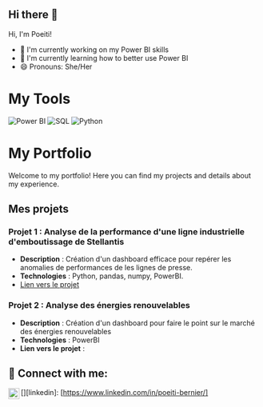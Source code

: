## Hi there 👋

Hi, I'm Poeiti!

- 🔭 I'm currently working on my Power BI skills
- 🌱 I'm currently learning how to better use Power BI
- 😄 Pronouns: She/Her

# My Tools

![Power BI](https://img.shields.io/badge/Business%20Intelligence-Power%20BI-informational?style=flat&logo=powerbi&color=F2C811)
![SQL](https://img.shields.io/badge/Database-SQL-informational?style=flat&logo=sqlite&color=003B57)
![Python](https://img.shields.io/badge/Code-Python-informational?style=flat&logo=python&color=3776AB)

# My Portfolio

Welcome to my portfolio! Here you can find my projects and details about my experience.

<!--
## Download My CV

[![Download My CV](https://img.shields.io/badge/Download%20My%20CV-blue)](https://github.com/Poeiti-Bernier/Poeiti-Bernier/blob/main/CV-Bernier%20Poeiti.pdf)
-->

## Mes projets
### Projet 1 : Analyse de la performance d'une ligne industrielle d'emboutissage de Stellantis  
- **Description** : Création d'un dashboard efficace pour repérer les anomalies de performances de les lignes de presse.
- **Technologies** : Python, pandas, numpy, PowerBI. 
- [Lien vers le projet]([https://github.com/Poeiti-Bernier/Stellantis])

### Projet 2 : Analyse des énergies renouvelables
- **Description** : Création d'un dashboard pour faire le point sur le marché des énergies renouvelables
- **Technologies** : PowerBI
- **Lien vers le projet** : 
  
<h2> 🤳 Connect with me:</h2>

[<img align="left" alt="JoshMadakor | LinkedIn" width="22px" src="https://cdn.jsdelivr.net/npm/simple-icons@v3/icons/linkedin.svg" />][linkedin]: [https://www.linkedin.com/in/poeiti-bernier/]

<!--
**joshmadakor1/joshmadakor1** is a ✨ _special_ ✨ repository because its `README.md` (this file) appears on your GitHub profile.

Here are some ideas to get you started:
-->

<!--Code to use : 
# Header Examples

# H1 Header
## H2 Header
### H3 Header

---

## Text Formatting

**Bold Text**

*Italic Text*

**_Bold and Italic Text_**

~~Strikethrough~~

---

## Lists

### Unordered List
- Item 1
- Item 2
  - Subitem 2.1
  - Subitem 2.2

### Ordered List
1. First item
2. Second item
   1. Subitem 2.1
   2. Subitem 2.2

---

## Links and Images

### Link
[GitHub](https://github.com)

### Image
![GitHub Logo](https://github.githubassets.com/images/modules/logos_page/GitHub-Mark.png)
-->
